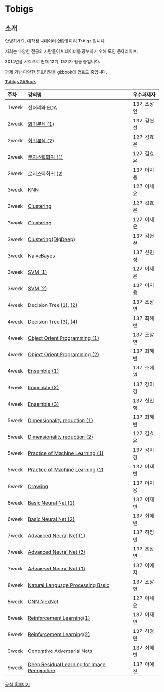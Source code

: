 # Tobigs

## 소개

안녕하세요, 대학생 빅데이터 연합동아리 Tobigs 입니다.

저희는 다양한 전공의 사람들이 빅데이터를 공부하기 위해 모인 동아리이며,

2014년을 시작으로 현재 12기, 13기가 활동 중입니다.

과제 기반 다양한 튜토리얼을 gitbook에 업로드 중입니다.

[Tobigs GitBook](https://tobigs.gitbook.io/tobigs/)

| 주차 | 강의명 | 우수과제자 |
| :--- | :--- | :--- |
| 1week | [전처리와 EDA](https://github.com/tobigs-datamarket/tobigs-13rd/blob/master/1%EC%A3%BC%EC%B0%A8/%EC%A0%84%EC%B2%98%EB%A6%AC%EC%99%80%20EDA_13%EA%B8%B0%20%EC%A1%B0%EC%83%81%EC%97%B0.ipynb) | 13기 조상연 |
| 2week | [회귀분석 \(1\)](https://github.com/tobigs-datamarket/tobigs-13rd/blob/master/2%EC%A3%BC%EC%B0%A8/A2_Auction_Regression.ipynb) | 13기 김현선 |
| 2week | [회귀분석 \(2\)](https://github.com/tobigs-datamarket/tobigs-13rd/blob/master/2%EC%A3%BC%EC%B0%A8/week2_Regression_assignment2_%EA%B9%80%ED%9A%A8%EC%9D%80.ipynb) | 12기 김효은 |
| 2week | [로지스틱회귀 \(1\)](https://github.com/tobigs-datamarket/tobigs-13rd/blob/master/2%EC%A3%BC%EC%B0%A8/week2_Logistic_assignment1_%EA%B9%80%ED%9A%A8%EC%9D%80.ipynb) | 12기 김효은 |
| 2week | [로지스틱회귀 \(2\)](https://github.com/tobigs-datamarket/tobigs-13rd/blob/master/2%EC%A3%BC%EC%B0%A8/week2_logistic_regression_assignment2_%EC%9D%B4%EC%A7%80%EC%9A%A9.ipynb) | 13기 이지용 |
| 3week | [KNN](https://github.com/tobigs-datamarket/tobigs-13rd/blob/master/3%EC%A3%BC%EC%B0%A8/week3_KNN_%EC%9D%B4%EC%84%B8%EC%9C%A4.ipynb) | 12기 이세윤 |
| 3week | [Clustering](https://github.com/tobigs-datamarket/tobigs-13rd/blob/master/3%EC%A3%BC%EC%B0%A8/week3_Clustering_%EA%B9%80%ED%9A%A8%EC%9D%80.ipynb) | 12기 김효은 |
| 3week | [Clustering](https://github.com/tobigs-datamarket/tobigs-13rd/blob/master/3%EC%A3%BC%EC%B0%A8/week3_Clustering_%EC%9D%B4%EC%84%B8%EC%9C%A4.ipynb) | 12기 이세윤 |
| 3week | [Clustering\(DigDeep\)](https://github.com/tobigs-datamarket/tobigs-13rd/blob/master/3%EC%A3%BC%EC%B0%A8/week3_Clustering_DigDeep_%EA%B9%80%ED%98%84%EC%84%A0.ipynb) | 13기 김현선 |
| 3week | [NaiveBayes](https://github.com/tobigs-datamarket/tobigs-13rd/blob/master/3%EC%A3%BC%EC%B0%A8/week3_NaiveBayes_%EC%8B%A0%EB%AF%BC%EC%A0%95.ipynb) | 13기 신민정 |
| 3week | [SVM \(1\)](https://github.com/tobigs-datamarket/tobigs-13rd/blob/master/3%EC%A3%BC%EC%B0%A8/week3_SVM1_%EC%9D%B4%EC%84%B8%EC%9C%A4.ipynb) | 12기 이세윤 |
| 3week | [SVM \(2\)](https://github.com/tobigs-datamarket/tobigs-13rd/blob/master/3%EC%A3%BC%EC%B0%A8/week3_SVM_assignment2_%EC%9D%B4%EC%A7%80%EC%9A%A9.ipynb) | 13기 이지용 |
| 4week | Decision Tree [\(1\)](https://github.com/tobigs-datamarket/tobigs-13rd/blob/master/4%EC%A3%BC%EC%B0%A8/DT_Assignment1_edited_%EC%A1%B0%EC%83%81%EC%97%B0.ipynb), [\(2\)](https://github.com/tobigs-datamarket/tobigs-13rd/blob/master/4%EC%A3%BC%EC%B0%A8/DT_Assignment2_edited_%EC%A1%B0%EC%83%81%EC%97%B0.ipynb) | 13기 조상연 |
| 4week | Decision Tree [\(3\)](https://github.com/tobigs-datamarket/tobigs-13rd/blob/master/4%EC%A3%BC%EC%B0%A8/week4_DT_Assignment1_%EC%B5%9C%ED%98%9C%EB%B9%88.ipynb), [\(4\)](https://github.com/tobigs-datamarket/tobigs-13rd/blob/master/4%EC%A3%BC%EC%B0%A8/week4_DT_Assignment2_%EC%B5%9C%ED%98%9C%EB%B9%88.ipynb) | 13기 최혜빈 |
| 4week | [Object Orient Programming \(1\)](https://github.com/tobigs-datamarket/tobigs-13rd/blob/master/4%EC%A3%BC%EC%B0%A8/week4_class_assignment_%EC%A1%B0%EC%83%81%EC%97%B0.ipynb) | 13기 조상연 |
| 4week | [Object Orient Programming \(2\)](https://github.com/tobigs-datamarket/tobigs-13rd/blob/master/4%EC%A3%BC%EC%B0%A8/week4_class_assignment_%EC%B5%9C%ED%98%9C%EB%B9%88.ipynb) | 13기 최혜빈 |
| 4week | [Ensemble \(1\)](https://github.com/tobigs-datamarket/tobigs-13rd/blob/master/4%EC%A3%BC%EC%B0%A8/week4_Ensemble_1_%EC%A1%B0%ED%98%9C%EC%9B%90.ipynb) | 13기 조혜원 |
| 4week | [Ensemble \(2\)](https://github.com/tobigs-datamarket/tobigs-13rd/blob/master/4%EC%A3%BC%EC%B0%A8/week4_Ensemble_2_%EA%B0%95%EB%AF%B8%EA%B2%BD.ipynb) | 13기 강미경 |
| 4week | [Ensemble \(3\)](https://github.com/tobigs-datamarket/tobigs-13rd/blob/master/4%EC%A3%BC%EC%B0%A8/week4_Ensemble_2_%EC%8B%A0%EB%AF%BC%EC%A0%95.ipynb) | 13기 신민정 |
| 5week | [Dimensionality reduction \(1\)](https://github.com/tobigs-datamarket/tobigs-13rd/blob/master/5주차/5week_PCA_13기최혜빈.ipynb) | 13기 최혜빈 |
| 5week | [Dimensionality reduction \(2\)](https://github.com/tobigs-datamarket/tobigs-13rd/blob/master/5주차/5week_PCA_12기김효은.ipynb) | 12기 김효은 |
| 5week | [Practice of Machine Learning \(1\)](https://github.com/tobigs-datamarket/tobigs-13rd/blob/master/5주차/5week_practicalML_13기_강미경.ipynb) | 13기 강미경 |
| 5week | [Practice of Machine Learning \(2\)](https://github.com/tobigs-datamarket/tobigs-13rd/blob/master/5주차/5week_practicalML_13기_이재빈.ipynb) | 13기 이재빈 |
| 6week | [Crawling](https://github.com/tobigs-datamarket/tobigs-13rd/blob/master/6%EC%A3%BC%EC%B0%A8/week6_Crawling_%EC%9D%B4%EC%A7%80%EC%9A%A9.ipynb) | 13기 이지용 |
| 6week | [Basic Neural Net \(1\)](https://github.com/tobigs-datamarket/tobigs-13rd/blob/master/6%EC%A3%BC%EC%B0%A8/week6_NN_%EC%9D%B4%EC%9E%AC%EB%B9%88.ipynb) | 13기 이재빈 |
| 6week | [Basic Neural Net \(2\)](https://github.com/tobigs-datamarket/tobigs-13rd/blob/master/6%EC%A3%BC%EC%B0%A8/week6_NN_%EC%B5%9C%ED%98%9C%EB%B9%88.ipynb) | 13기 최혜빈 |
| 7week | [Advanced Neural Net \(1\)](https://github.com/tobigs-datamarket/tobigs-13rd/blob/master/7%EC%A3%BC%EC%B0%A8/week7_NeuralNet_pytorch_%ED%97%88%EC%A0%95%EB%AF%BC.ipynb) | 13기 허정민 |
| 7week | [Advanced Neural Net \(2\)](https://github.com/tobigs-datamarket/tobigs-13rd/blob/master/7%EC%A3%BC%EC%B0%A8/w7_DL_Framework_csy.ipynb) | 13기 조상연 |
| 7week | [Advanced Neural Net \(3\)](https://github.com/tobigs-datamarket/tobigs-13rd/blob/master/7%EC%A3%BC%EC%B0%A8/week7_NeuralNet_pytorch_%EC%9D%B4%EC%98%88%EC%A7%80.ipynb) | 13기 이예지 |
| 8week | [Natural Language Processing Basic](https://github.com/tobigs-datamarket/tobigs-13rd/blob/master/8%EC%A3%BC%EC%B0%A8/w8_nlp_%EC%A1%B0%EC%83%81%EC%97%B0.ipynb) | 13기 조상연 |
| 8week | [CNN AlexNet](https://github.com/tobigs-datamarket/tobigs-13rd/blob/master/8%EC%A3%BC%EC%B0%A8/week8_CNN2_%EC%9D%B4%EC%84%B8%EC%9C%A4.ipynb) | 12기 이세윤 |
| 8week | [Reinforcement Learning\(1\)](https://github.com/tobigs-datamarket/tobigs-13rd/blob/master/8%EC%A3%BC%EC%B0%A8/week8_RL_%EC%9D%B4%EC%9E%AC%EB%B9%88.ipynb) | 13기 이재빈 |
| 8week | [Reinforcement Learning\(2\)](https://github.com/tobigs-datamarket/tobigs-13rd/blob/master/8%EC%A3%BC%EC%B0%A8/week8_RL_%ED%97%88%EC%A0%95%EB%AF%BC.pdf) | 13기 허정민 |
| 9week | [Generative Adversarial Nets](https://github.com/tobigs-datamarket/tobigs-13rd/blob/master/9%EC%A3%BC%EC%B0%A8/week9_GAN_%EC%B5%9C%ED%98%9C%EB%B9%88.ipynb) | 13기 최혜빈 |
| 9week | [Deep Residual Learning for Image Recognition](https://github.com/tobigs-datamarket/tobigs-13rd/blob/master/9%EC%A3%BC%EC%B0%A8/week9_CNN_ResNet_%EC%9D%B4%EC%98%88%EC%A7%84.md) | 13기 이예진 |

[공식 홈페이지](http://www.datamarket.kr/xe/page_QEhq64)

